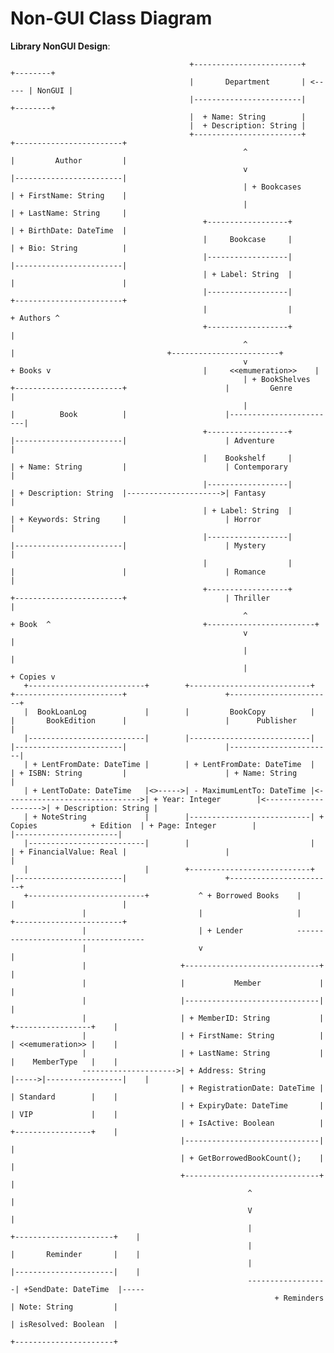 # Non-GUI Class Diagram

**Library NonGUI Design**:

                                            +------------------------+        +--------+
                                            |       Department       | <----- | NonGUI |
                                            |------------------------|        +--------+
                                            |  + Name: String        |
                                            |  + Description: String |
                                            +------------------------+                                  +------------------------+
                                                        ^                                               |         Author         |
                                                        v                                               |------------------------|
                                                        | + Bookcases                                   | + FirstName: String    |
                                                        |                                               | + LastName: String     |
                                               +------------------+                                     | + BirthDate: DateTime  |
                                               |     Bookcase     |                                     | + Bio: String          |
                                               |------------------|                                     |------------------------|
                                               | + Label: String  |                                     |                        |
                                               |------------------|                                     +------------------------+
                                               |                  |                                        + Authors ^
                                               +------------------+                                                  |
                                                        ^                                                            |                                  +------------------------+
                                                        v                                                    + Books v                                  |     <<emumeration>>    |
                                                        | + BookShelves                                 +------------------------+                      |         Genre          |
                                                        |                                               |          Book          |                      |------------------------|
                                               +------------------+                                     |------------------------|                      | Adventure              |
                                               |    Bookshelf     |                                     | + Name: String         |                      | Contemporary           |
                                               |------------------|                                     | + Description: String  |--------------------->| Fantasy                |
                                               | + Label: String  |                                     | + Keywords: String     |                      | Horror                 |
                                               |------------------|                                     |------------------------|                      | Mystery                |
                                               |                  |                                     |                        |                      | Romance                |
                                               +------------------+                                     +------------------------+                      | Thriller               |
                                                        ^                                                    + Book  ^                                  +------------------------+
                                                        v                                                            | 
                                                        |                                                            |
                                                        |                                                   + Copies v
       +--------------------------+        +---------------------------+                                +------------------------+                      +-----------------------+
       |  BookLoanLog             |        |         BookCopy          |                                |       BookEdition      |                      |      Publisher        |
       |--------------------------|        |---------------------------|                                |------------------------|                      |-----------------------|
       | + LentFromDate: DateTime |        | + LentFromDate: DateTime  |                                | + ISBN: String         |                      | + Name: String        |
       | + LentToDate: DateTime   |<>----->| - MaximumLentTo: DateTime |<------------------------------>| + Year: Integer        |<-------------------->| + Description: String |
       | + NoteString             |        |---------------------------| + Copies            + Edition  | + Page: Integer        |                      |-----------------------|
       |--------------------------|        |                           |                                | + FinancialValue: Real |                      |                       |
       |                          |        +---------------------------+                                |------------------------|                      +-----------------------+
       +--------------------------+           ^ + Borrowed Books    |                                   |                        |
                    |                         |                     |                                   +------------------------+
                    |                         | + Lender            ------------------------------------
                    |                         v                                                        |
                    |                     +------------------------------+                             |
                    |                     |           Member             |                             | 
                    |                     |------------------------------|                             |
                    |                     | + MemberID: String           |      +-----------------+    |
                    |                     | + FirstName: String          |      | <<emumeration>> |    |
                    |                     | + LastName: String           |      |    MemberType   |    |
                    --------------------->| + Address: String            |----->|-----------------|    |
                                          | + RegistrationDate: DateTime |      | Standard        |    |
                                          | + ExpiryDate: DateTime       |      | VIP             |    |
                                          | + IsActive: Boolean          |      +-----------------+    |
                                          |------------------------------|                             |
                                          | + GetBorrowedBookCount();    |                             |
                                          +------------------------------+                             |
                                                         ^                                             |
                                                         V                                             |
                                                         |                 +----------------------+    |
                                                         |                 |       Reminder       |    |
                                                         |                 |----------------------|    |
                                                         ------------------| +SendDate: DateTime  |-----
                                                               + Reminders | Note: String         |
                                                                           | isResolved: Boolean  |
                                                                           +----------------------+
